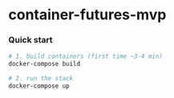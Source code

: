 # container-futures-mvp

### Quick start

```bash
# 1. build containers (first time ~3‑4 min)
docker-compose build

# 2. run the stack
docker-compose up
